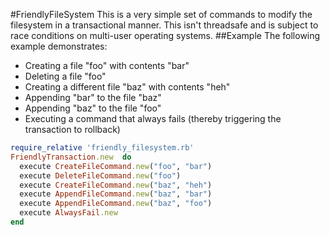 #FriendlyFileSystem
This is a very simple set of commands to modify the filesystem in a transactional manner. This isn't threadsafe and is subject to race conditions on multi-user operating systems.
##Example
The following example demonstrates:
* Creating a file "foo" with contents "bar"
* Deleting a file "foo"
* Creating a different file "baz" with contents "heh"
* Appending "bar" to the file "baz"
* Appending "baz" to the file "foo"
* Executing a command that always fails (thereby triggering the transaction to rollback)
```ruby
require_relative 'friendly_filesystem.rb'
FriendlyTransaction.new  do
  execute CreateFileCommand.new("foo", "bar")
  execute DeleteFileCommand.new("foo")
  execute CreateFileCommand.new("baz", "heh")
  execute AppendFileCommand.new("baz", "bar")
  execute AppendFileCommand.new("baz", "foo")
  execute AlwaysFail.new
end
```
